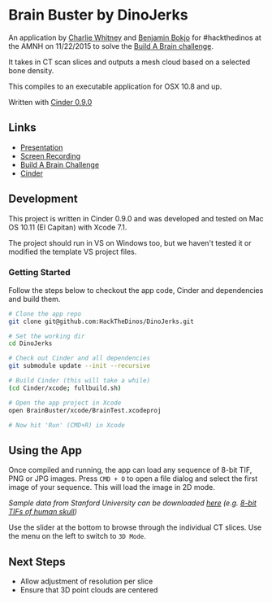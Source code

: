 # Brain Buster by DinoJerks

An application by [Charlie Whitney](http://sharkbox.com) and [Benjamin Bokjo](http://benjaminbojko.com) for #hackthedinos at the AMNH on 11/22/2015 to solve the [Build A Brain challenge](https://github.com/amnh/HacktheDinos/wiki/Build-A-Brain).

It takes in CT scan slices and outputs a mesh cloud based on a selected bone density.

This compiles to an executable application for OSX 10.8 and up.

Written with [Cinder 0.9.0](https://libcinder.org/)

## Links

* [Presentation](https://docs.google.com/presentation/d/1G-WagRxOPHW9aEhLG6annv1y-Zyt1DyZmsQQMLqao1w/edit?usp=sharing)
* [Screen Recording](https://www.youtube.com/watch?v=hDsgIgJ7ETI)
* [Build A Brain Challenge](https://github.com/amnh/HacktheDinos/wiki/Build-A-Brain)
* [Cinder](https://libcinder.org/)

## Development

This project is written in Cinder 0.9.0 and was developed and tested on Mac OS 10.11 (El Capitan) with Xcode 7.1.

The project should run in VS on Windows too, but we haven't tested it or modified the template VS project files.

### Getting Started

Follow the steps below to checkout the app code, Cinder and dependencies and build them.

```bash
# Clone the app repo
git clone git@github.com:HackTheDinos/DinoJerks.git

# Set the working dir
cd DinoJerks

# Check out Cinder and all dependencies
git submodule update --init --recursive

# Build Cinder (this will take a while)
(cd Cinder/xcode; fullbuild.sh)

# Open the app project in Xcode
open BrainBuster/xcode/BrainTest.xcodeproj

# Now hit 'Run' (CMD+R) in Xcode
```

## Using the App

Once compiled and running, the app can load any sequence of 8-bit TIF, PNG or JPG images. Press `CMD + O` to open a file dialog and select the first image of your sequence. This will load the image in 2D mode.

*Sample data from Stanford University can be downloaded [here](https://graphics.stanford.edu/data/voldata/) (e.g. [8-bit TIFs of human skull](https://graphics.stanford.edu/data/voldata/cthead-8bit.tar.gz))*

Use the slider at the bottom to browse through the individual CT slices. Use the menu on the left to switch to `3D Mode`.

## Next Steps

* Allow adjustment of resolution per slice
* Ensure that 3D point clouds are centered
